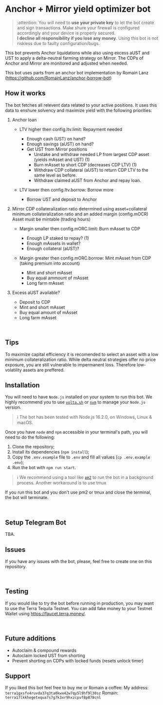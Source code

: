 # Anchor + Mirror yield optimizer bot

> :attention: You will need to **use your private key** to let the bot create and sign transactions. Make shure your firewall is configured accordingly and your device is properly secured.  
> **I decline all responsibility if you lose any money**. Using this bot is not riskless due to faulty configuration/bugs.

This bot prevents Anchor liquidations while also using excess aUST and UST to apply a delta-neutral farming strategy on Mirror.
The CDPs of Anchor and Mirror are monitored and adjusted when needed.

This bot uses parts from an anchor bot implementation by Romain Lanz (https://github.com/RomainLanz/anchor-borrow-bot)
<br />

## How it works

The bot fetches all relevent data related to your active positions.
It uses this data to enshure solvency and maximize yield with the following priorities:

1. Anchor loan <br />
   - LTV higher then config.ltv.limit: Repayment needed
      - Enough cash (UST) on hand?
      - Enough savings (aUST) on hand?
      - Get UST from Mirror positions 
         - Unstake and withdraw needed LP from largest CDP asset (yields mAsset and UST) (1) 
         - Burn mAsset to short CDP (decreases CDP LTV) (1) 
         - Withdraw CDP collateral (aUST) to return CDP LTV to the same level as before.  
         - Withdraw claimed aUST from Anchor and repay loan.
     
   - LTV lower then config.ltv.borrow: Borrow more
      - Borrow UST and deposit to Anchor
2. Mirror CDP
   collateralization ratio determined using asset+collateral minimum collateralization ratio and an added margin (config.mOCR)
   Asset must be mintable (trading hours)

   - Margin smaller then config.mORC.limit: Burn mAsset to CDP 
      - Enough LP staked to repay? (1) 
      - Enough mAssets in wallet? 
      - Enough collateral (aUST)?

   - Margin greater then config.mORC.borrow: Mint mAsset from CDP (taking premium into account) 
      - Mint and short mAsset 
      - Buy equal ammount of mAsset 
      - Long farm mAsset

3. Excess aUST available?

   - Deposit to CDP
   - Mint and short mAsset
   - Buy equal amount of mAsset
   - Long farm mAsset

<br />

## Tips

To maximize capital efficiency it is recomended to select an asset with a low minimum collateralization ratio. While delta neutral strategies offer no price exposure, you are still vulnerable to impermanent loss. Therefore low-volatility assets are preffered.

## Installation

You will need to have `Node.js` installed on your system to run this bot.
We highly recommend you to use [`volta.sh`](https://volta.sh/) or [`nvm`](https://github.com/nvm-sh/nvm) to manage your `Node.js` version.

> :information_source: The bot has been tested with Node.js 16.2.0, on Windows, Linux & macOS.

Once you have `node` and `npm` accessible in your terminal's path, you will need to do the following:

1. Clone the repository;
2. Install its dependencies (`npm install`);
3. Copy the `.env.example` file to `.env` and fill all values (`cp .env.example .env`);
4. Run the bot with `npm run start`.

> :information_source: We recommend using a tool like [`pm2`](https://github.com/Unitech/pm2) to run the bot in a background process.
> Another workaround is to use tmux

If you run this bot and you don't use pm2 or tmux and close the terminal, the bot will terminate.

<br />

## Setup Telegram Bot

TBA.

## Issues

If you have any issues with the bot, please, feel free to create one on this repository.

<br />

## Testing

If you would like to try the bot before running in production, you may want to use the Terra Tequila Testnet.
You can add fake money to your Testnet Wallet using https://faucet.terra.money/.

<br />

## Future additions

- Autoclaim & compound rewards
- Autoclaim locked UST from shorting
- Prevent shorting on CDPs with locked funds (resets unlock timer)

## Support

If you liked this bot feel free to buy me or Romain a coffee:
My address: `terra1gxsfv4ruvda37q3ta0kwx42w7qy5l9hf9l30sz`
Romain: `terra17lkkhegetxqua7s7g7k3xr9hxzcpvf8p878cnl`
